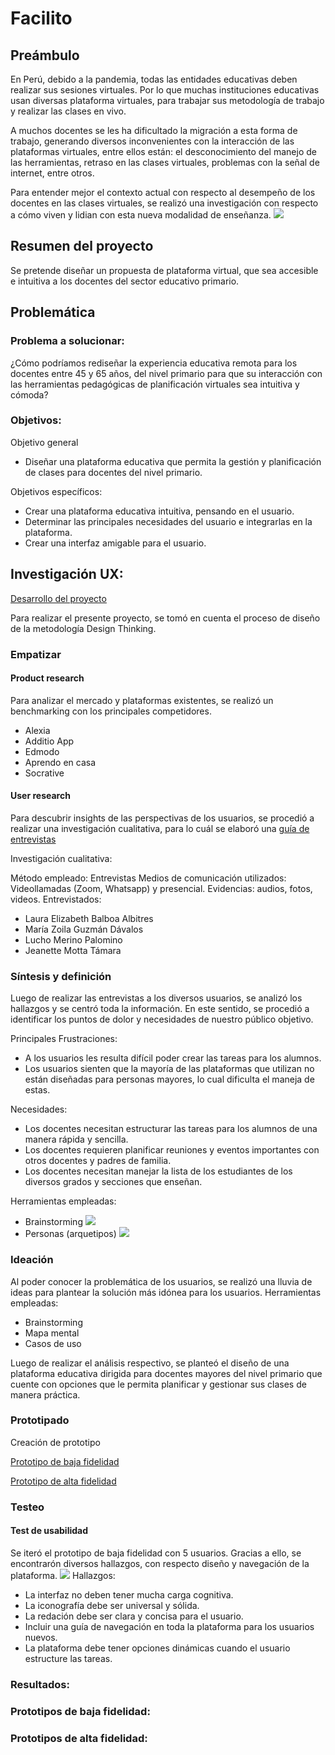 # Facilito

## Preámbulo

En Perú, debido a la pandemia, todas las entidades educativas deben realizar sus sesiones virtuales. Por lo que muchas instituciones educativas usan diversas plataforma virtuales, para trabajar sus metodología de trabajo y realizar las clases en vivo.

A muchos docentes se les ha dificultado la migración a esta forma de trabajo, generando diversos inconvenientes con la interacción de las plataformas virtuales, entre ellos están: el desconocimiento del manejo de las herramientas, retraso en las clases virtuales, problemas con la señal de internet, entre otros.

Para entender mejor el contexto actual con respecto al desempeño de los docentes en las clases virtuales, se realizó una investigación con respecto a cómo viven y lidian con esta nueva modalidad de enseñanza.
![](img/primeros-hallazgos.png)

## Resumen del proyecto

Se pretende diseñar un propuesta de plataforma virtual, que sea accesible e intuitiva a los docentes del sector educativo primario. 

## Problemática

### Problema a solucionar:

¿Cómo podríamos rediseñar la experiencia educativa remota para los docentes entre 45 y 65 años, del nivel primario para que su interacción con las herramientas pedagógicas de planificación virtuales sea intuitiva y cómoda?

### Objetivos:
Objetivo general
* Diseñar una plataforma educativa que permita la gestión y planificación de clases para docentes del nivel primario.

Objetivos específicos:
* Crear una plataforma educativa intuitiva, pensando en el usuario.
* Determinar las principales necesidades del usuario e integrarlas en la plataforma.
* Crear una interfaz amigable para el usuario.

## Investigación UX:
[Desarrollo del proyecto](https://miro.com/app/board/o9J_kkqvhQM=/)

Para realizar el presente proyecto, se tomó en cuenta el proceso de diseño de la metodología Design Thinking.
### Empatizar

#### Product research
Para analizar el mercado y plataformas existentes, se realizó un benchmarking con los principales competidores. 
* Alexia
* Additio App
* Edmodo
* Aprendo en casa
* Socrative

#### User research
Para descubrir insights de las perspectivas de los usuarios, se procedió a realizar una investigación cualitativa, para lo cuál se elaboró una [guía de entrevistas](https://docs.google.com/document/d/12z27AUkap4gzTWGOrbGAbelZ4EAZLNISORewaj4JyhM/edit)

Investigación cualitativa: 

Método empleado: Entrevistas 
Medios de comunicación utilizados: Videollamadas (Zoom, Whatsapp) y presencial.
Evidencias: audios, fotos, videos.
Entrevistados:
* Laura Elizabeth Balboa Albitres
* María Zoila Guzmán Dávalos
* Lucho Merino Palomino
* Jeanette Motta Támara

### Síntesis y definición
Luego de realizar las entrevistas a los diversos usuarios, se analizó los hallazgos y se centró toda la información. En este sentido, se procedió a identificar los puntos de dolor y necesidades de nuestro público objetivo.

Principales Frustraciones: 
* A los usuarios les resulta difícil poder crear las tareas para los alumnos. 
* Los usuarios sienten que la mayoría de las plataformas que utilizan no están diseñadas para personas mayores, lo cual dificulta el maneja de estas.

Necesidades: 
* Los docentes necesitan estructurar las tareas para los alumnos de una manera rápida y sencilla.
* Los docentes requieren planificar reuniones y eventos importantes con otros docentes y padres de familia.
* Los docentes necesitan manejar la lista de los estudiantes de los diversos grados y secciones que enseñan.

Herramientas empleadas:
* Brainstorming
![](img/hallazgos.jpg)
* Personas (arquetipos)
![](img/arquetipos.jpg)

### Ideación 
Al poder conocer la problemática de los usuarios, se realizó una lluvia de ideas para plantear la solución más idónea para los usuarios. 
Herramientas empleadas: 
* Brainstorming 
* Mapa mental
* Casos de uso

Luego de realizar el análisis respectivo, se planteó el diseño de una plataforma educativa dirigida para docentes mayores del nivel primario que cuente con opciones que le permita planificar y gestionar sus clases de manera práctica.  

### Prototipado
Creación de prototipo

[Prototipo de baja fidelidad](https://www.figma.com/proto/Kkkqul3H8CcVUs2LlH5ewe/Mind-Blank?node-id=0%3A1)

[Prototipo de alta fidelidad](https://www.figma.com/proto/elL8K3OMhcDqgl5GVereGX/Mind-Blank---AF?node-id=0%3A1&scaling=min-zoom)

### Testeo
#### Test de usabilidad
Se iteró el prototipo de baja fidelidad con 5 usuarios. Gracias a ello, se encontrarón diversos hallazgos, con respecto diseño y navegación de la plataforma.
![](img/test.jpg)
Hallazgos:
* La interfaz no deben tener mucha carga cognitiva.
* La iconografía debe ser universal y sólida.
* La redación debe ser clara y concisa para el usuario.
* Incluir una guía de navegación en toda la plataforma para los usuarios nuevos.
* La plataforma debe tener opciones dinámicas cuando el usuario estructure las tareas.

### Resultados:

### Prototipos de baja fidelidad:

### Prototipos de alta fidelidad:
